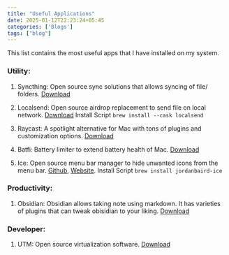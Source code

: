 ```yaml
---
title: "Useful Applications"
date: 2025-01-12T22:23:24+05:45
categories: ['Blogs']
tags: ["blog"] 
---
```


This list contains the most useful apps that I have installed on my system.

### Utility:
1. Syncthing: Open source sync solutions that allows syncing of file/ folders. [Download](https://syncthing.net/downloads/ "Download Syncthing")

2. Localsend: Open source airdrop replacement to send file on local network. [Download](https://localsend.org/download "Download Localsend")
Install Script `brew install --cask localsend`

3. Raycast: A spotlight alternative for Mac with tons of plugins and customization options. [Download](https://www.raycast.com/ "Download Raycast")

4. Batfi: Battery limiter to extend battery health of Mac. [Download](https://files.micropixels.software/batfi/BatFi-latest.zip "Download Batfi")

5. Ice: Open source menu bar manager to hide unwanted icons from the menu bar. [Github](https://github.com/jordanbaird/Ice "View Github of Ice"), [Website](https://icemenubar.app "View Site of Ice Menu Bar").
Install Script `brew install jordanbaird-ice`

### Productivity:

1. Obsidian: Obsidian allows taking note using markdown. It has varieties of plugins that can tweak obisidian to your liking. [Download](https://obsidian.md/download "Download Obisidan")


### Developer:
1. UTM: Open source virtualization software. [Download](https://mac.getutm.app/ "Download UTM")
